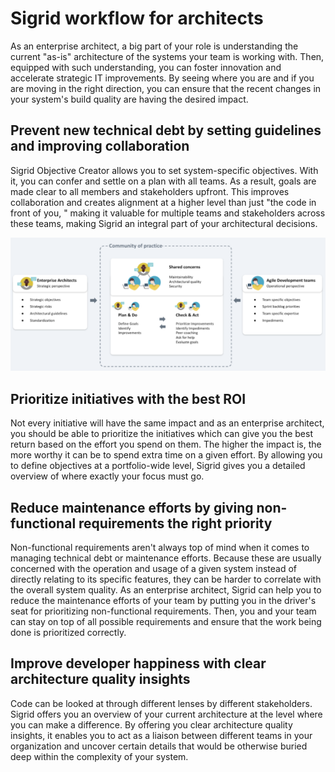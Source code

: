 # Sigrid workflow for architects

As an enterprise architect, a big part of your role is understanding the current "as-is" architecture of the systems your team is working with. Then, equipped with such understanding, you can foster innovation and accelerate strategic IT improvements.
By seeing where you are and if you are moving in the right direction, you can ensure that the recent changes in your system's build quality are having the desired impact.

## Prevent new technical debt by setting guidelines and improving collaboration

Sigrid Objective Creator allows you to set system-specific objectives. With it, you can confer and settle on a plan with all teams. As a result, goals are made clear to all members and stakeholders upfront.
This improves collaboration and creates alignment at a higher level than just "the code in front of you, " making it valuable for multiple teams and stakeholders across these teams, making Sigrid an integral part of your architectural decisions.

<img src="../images/ea-workflows.png" width="600" />

## Prioritize initiatives with the best ROI

Not every initiative will have the same impact and as an enterprise architect, you should be able to prioritize the initiatives which can give you the best return based on the effort you spend on them. The higher the impact is, the more worthy it can be to spend extra time on a given effort.
By allowing you to define objectives at a portfolio-wide level, Sigrid gives you a detailed overview of where exactly your focus must go.

## Reduce maintenance efforts by giving non-functional requirements the right priority

Non-functional requirements aren't always top of mind when it comes to managing technical debt or maintenance efforts. Because these are usually concerned with the operation and usage of a given system instead of directly relating to its specific features, they can be harder to correlate with the overall system quality. As an enterprise architect, Sigrid can help you to reduce the maintenance efforts of your team by putting you in the driver's seat for prioritizing non-functional requirements. Then, you and your team can stay on top of all possible requirements and ensure that the work being done is prioritized correctly.

## Improve developer happiness with clear architecture quality insights

Code can be looked at through different lenses by different stakeholders. Sigrid offers you an overview of your current architecture at the level where you can make a difference. By offering you clear architecture quality insights, it enables you to act as a liaison between different teams in your organization and uncover certain details that would be otherwise buried deep within the complexity of your system.
